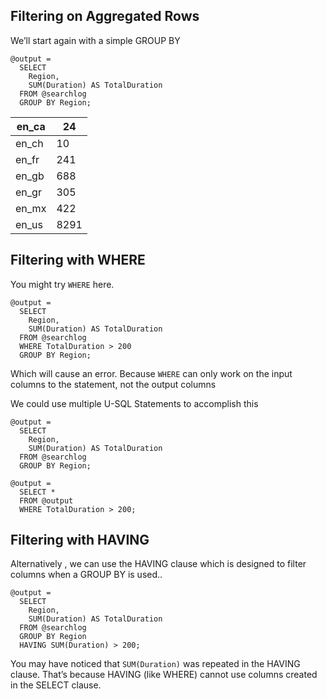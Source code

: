 ## Filtering on Aggregated Rows

We’ll start again with a simple GROUP BY

```
@output =
  SELECT
    Region,
    SUM(Duration) AS TotalDuration
  FROM @searchlog
  GROUP BY Region;
```

| en_ca | 24 |
| --- | --- |
| en_ch | 10 |
| en_fr | 241 |
| en_gb | 688 |
| en_gr | 305 |
| en_mx | 422 |
| en_us | 8291 |

## Filtering with WHERE

You might try `WHERE` here.

```
@output =
  SELECT  
    Region,  
    SUM(Duration) AS TotalDuration  
  FROM @searchlog  
  WHERE TotalDuration > 200  
  GROUP BY Region;
```

Which will cause an error. Because `WHERE` can only work on the input columns to the statement, not the output columns

We could use multiple U-SQL Statements to accomplish this

```
@output =  
  SELECT  
    Region,  
    SUM(Duration) AS TotalDuration  
  FROM @searchlog  
  GROUP BY Region;  

@output =  
  SELECT *  
  FROM @output  
  WHERE TotalDuration > 200;
```

## Filtering with HAVING

Alternatively , we can use the HAVING clause which is designed to filter columns when a GROUP BY is used..

```
@output =  
  SELECT  
    Region,  
    SUM(Duration) AS TotalDuration  
  FROM @searchlog  
  GROUP BY Region  
  HAVING SUM(Duration) > 200;
```

You may have noticed that `SUM(Duration)` was repeated in the HAVING clause. That’s because HAVING (like WHERE) cannot use columns created in the SELECT clause.


